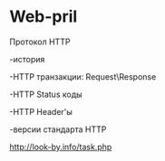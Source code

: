 # Web-pril 
Протокол HTTP 

-история 

-HTTP транзакции: Request\Response

-HTTP Status коды

-HTTP Header'ы

-версии стандарта HTTP

http://look-by.info/task.php
